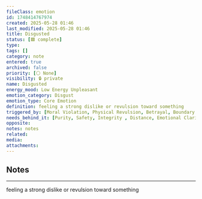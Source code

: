 ```yaml
---
fileClass: emotion
id: 1748414767974
created: 2025-05-28 01:46
last_modified: 2025-05-28 01:46
title: Disgusted
status: [🟩 complete]
type: 
tags: []
category: note
entered: true
archived: false
priority: [⚪ None]
visibility: 🔒 private
name: Disgusted
energy_mood: Low Energy Unpleasant
emotion_category: Disgust
emotion_type: Core Emotion
definition: feeling a strong dislike or revulsion toward something
triggered_by: [Moral Violation, Physical Revulsion, Betrayal, Boundary Violation]
needs_behind_it: [Purity, Safety, Integrity , Distance, Emotional Clarity]
opposite: 
notes: notes
related: 
media: 
attachments:
---
```


## Notes
---
feeling a strong dislike or revulsion toward something

